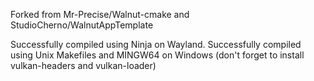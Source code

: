 Forked from Mr-Precise/Walnut-cmake and StudioCherno/WalnutAppTemplate

Successfully compiled using Ninja on Wayland.
Successfully compiled using Unix Makefiles and MINGW64 on Windows (don't forget to install vulkan-headers and vulkan-loader)
